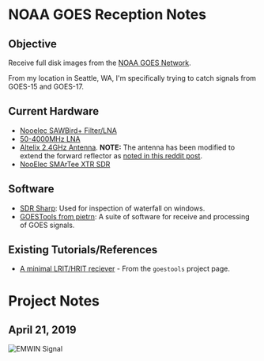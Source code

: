 # NOAA GOES Reception Notes

## Objective

Receive full disk images from the [NOAA GOES Network](https://www.nasa.gov/content/goes-overview/index.html).

From my location in Seattle, WA, I'm specifically trying to catch signals from GOES-15 and GOES-17.

## Current Hardware

- [Nooelec SAWBird+ Filter/LNA](https://www.nooelec.com/store/sawbird-plus-goes.html)
- [50-4000MHz LNA](https://www.amazon.com/gp/product/B076ZQTY8S/ref=ppx_yo_dt_b_asin_title_o00_s00?ie=UTF8&psc=1)
- [Altelix 2.4GHz Antenna](https://www.amazon.com/gp/product/B06ZYSRDJT/ref=ppx_yo_dt_b_asin_title_o09_s00?ie=UTF8&psc=1). **NOTE:** The antenna has been modified to extend the forward reflector as [noted in this reddit post](https://www.reddit.com/r/RTLSDR/comments/9ahdzc/modification_of_wifi_grid_antenna_to_make_it_work/).
- [NooElec SMArTee XTR SDR](https://www.amazon.com/gp/product/B06Y1D7P48/ref=ppx_yo_dt_b_asin_title_o00_s00?ie=UTF8&psc=1)

## Software

- [SDR Sharp](https://airspy.com/download/): Used for inspection of waterfall on windows.
- [GOESTools from pietrn](https://github.com/pietern/goestools): A suite of software for receive and processing of GOES signals.

## Existing Tutorials/References

- [A minimal LRIT/HRIT reciever](https://pietern.github.io/goestools/guides/minimal_receiver.html) - From the `goestools` project page.

# Project Notes

## April 21, 2019

![EMWIN Signal](./images/emwin_goes15.PNG)
